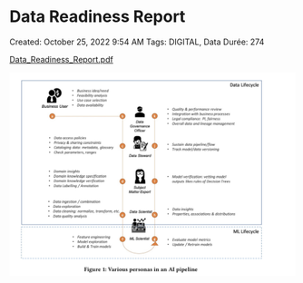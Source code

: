 # Data Readiness Report

Created: October 25, 2022 9:54 AM
Tags: DIGITAL, Data
Durée: 274

[Data_Readiness_Report.pdf](Data%20Readiness%20Report%200206bb077a7c44d0974639068340c02d/Data_Readiness_Report.pdf)

![64996645-1EF3-49FA-994F-B6F5DA0AAB61.jpeg](Data%20Readiness%20Report%200206bb077a7c44d0974639068340c02d/64996645-1EF3-49FA-994F-B6F5DA0AAB61.jpeg)